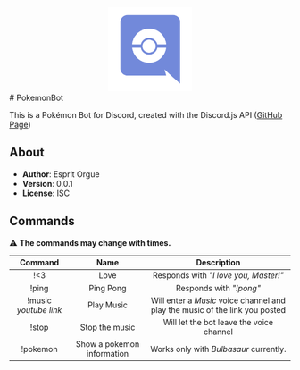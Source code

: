 <div align="center"><img width="150px" src="img/ico.png" /></div>
# PokemonBot

This is a Pokémon Bot for Discord, created with the Discord.js API
([GitHub Page](https://github.com/hydrabolt/discord.js/))

## About

* __Author__: Esprit Orgue
* __Version__: 0.0.1
* __License__: ISC

## Commands
:warning: **The commands may change with times.**

__Command__|__Name__|__Description__
:--:|:--:|:--:
!<3|Love|Responds with _"I love you, Master!"_
!ping|Ping Pong|Responds with _"!pong"_
!music _youtube link_ |Play Music|Will enter a _Music_ voice channel and play the music of the link you posted
!stop|Stop the music|Will let the bot leave the voice channel
!pokemon|Show a pokemon information| Works only with _Bulbasaur_ currently.
